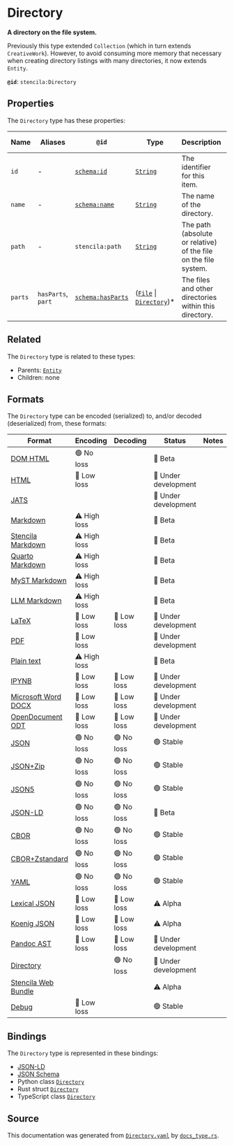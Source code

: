 # Directory

**A directory on the file system.**

Previously this type extended `Collection` (which in turn extends `CreativeWork`).
However, to avoid consuming more memory that necessary when creating directory listings
with many directories, it now extends `Entity`.


**`@id`**: `stencila:Directory`

## Properties

The `Directory` type has these properties:

| Name    | Aliases            | `@id`                                            | Type                                                                                                                                                                                                      | Description                                                     | Inherited from                                                                                   |
| ------- | ------------------ | ------------------------------------------------ | --------------------------------------------------------------------------------------------------------------------------------------------------------------------------------------------------------- | --------------------------------------------------------------- | ------------------------------------------------------------------------------------------------ |
| `id`    | -                  | [`schema:id`](https://schema.org/id)             | [`String`](https://github.com/stencila/stencila/blob/main/docs/reference/schema/data/string.md)                                                                                                           | The identifier for this item.                                   | [`Entity`](https://github.com/stencila/stencila/blob/main/docs/reference/schema/other/entity.md) |
| `name`  | -                  | [`schema:name`](https://schema.org/name)         | [`String`](https://github.com/stencila/stencila/blob/main/docs/reference/schema/data/string.md)                                                                                                           | The name of the directory.                                      | -                                                                                                |
| `path`  | -                  | `stencila:path`                                  | [`String`](https://github.com/stencila/stencila/blob/main/docs/reference/schema/data/string.md)                                                                                                           | The path (absolute or relative) of the file on the file system. | -                                                                                                |
| `parts` | `hasParts`, `part` | [`schema:hasParts`](https://schema.org/hasParts) | ([`File`](https://github.com/stencila/stencila/blob/main/docs/reference/schema/works/file.md) \| [`Directory`](https://github.com/stencila/stencila/blob/main/docs/reference/schema/works/directory.md))* | The files and other directories within this directory.          | -                                                                                                |

## Related

The `Directory` type is related to these types:

- Parents: [`Entity`](https://github.com/stencila/stencila/blob/main/docs/reference/schema/other/entity.md)
- Children: none

## Formats

The `Directory` type can be encoded (serialized) to, and/or decoded (deserialized) from, these formats:

| Format                                                                                               | Encoding     | Decoding   | Status              | Notes |
| ---------------------------------------------------------------------------------------------------- | ------------ | ---------- | ------------------- | ----- |
| [DOM HTML](https://github.com/stencila/stencila/blob/main/docs/reference/formats/dom.html.md)        | 🟢 No loss    |            | 🔶 Beta              |       |
| [HTML](https://github.com/stencila/stencila/blob/main/docs/reference/formats/html.md)                | 🔷 Low loss   |            | 🚧 Under development |       |
| [JATS](https://github.com/stencila/stencila/blob/main/docs/reference/formats/jats.md)                |              |            | 🚧 Under development |       |
| [Markdown](https://github.com/stencila/stencila/blob/main/docs/reference/formats/md.md)              | ⚠️ High loss |            | 🔶 Beta              |       |
| [Stencila Markdown](https://github.com/stencila/stencila/blob/main/docs/reference/formats/smd.md)    | ⚠️ High loss |            | 🔶 Beta              |       |
| [Quarto Markdown](https://github.com/stencila/stencila/blob/main/docs/reference/formats/qmd.md)      | ⚠️ High loss |            | 🔶 Beta              |       |
| [MyST Markdown](https://github.com/stencila/stencila/blob/main/docs/reference/formats/myst.md)       | ⚠️ High loss |            | 🔶 Beta              |       |
| [LLM Markdown](https://github.com/stencila/stencila/blob/main/docs/reference/formats/llmd.md)        | ⚠️ High loss |            | 🔶 Beta              |       |
| [LaTeX](https://github.com/stencila/stencila/blob/main/docs/reference/formats/latex.md)              | 🔷 Low loss   | 🔷 Low loss | 🚧 Under development |       |
| [PDF](https://github.com/stencila/stencila/blob/main/docs/reference/formats/pdf.md)                  | 🔷 Low loss   |            | 🚧 Under development |       |
| [Plain text](https://github.com/stencila/stencila/blob/main/docs/reference/formats/text.md)          | ⚠️ High loss |            | 🔶 Beta              |       |
| [IPYNB](https://github.com/stencila/stencila/blob/main/docs/reference/formats/ipynb.md)              | 🔷 Low loss   | 🔷 Low loss | 🚧 Under development |       |
| [Microsoft Word DOCX](https://github.com/stencila/stencila/blob/main/docs/reference/formats/docx.md) | 🔷 Low loss   | 🔷 Low loss | 🚧 Under development |       |
| [OpenDocument ODT](https://github.com/stencila/stencila/blob/main/docs/reference/formats/odt.md)     | 🔷 Low loss   | 🔷 Low loss | 🚧 Under development |       |
| [JSON](https://github.com/stencila/stencila/blob/main/docs/reference/formats/json.md)                | 🟢 No loss    | 🟢 No loss  | 🟢 Stable            |       |
| [JSON+Zip](https://github.com/stencila/stencila/blob/main/docs/reference/formats/json.zip.md)        | 🟢 No loss    | 🟢 No loss  | 🟢 Stable            |       |
| [JSON5](https://github.com/stencila/stencila/blob/main/docs/reference/formats/json5.md)              | 🟢 No loss    | 🟢 No loss  | 🟢 Stable            |       |
| [JSON-LD](https://github.com/stencila/stencila/blob/main/docs/reference/formats/jsonld.md)           | 🟢 No loss    | 🟢 No loss  | 🔶 Beta              |       |
| [CBOR](https://github.com/stencila/stencila/blob/main/docs/reference/formats/cbor.md)                | 🟢 No loss    | 🟢 No loss  | 🟢 Stable            |       |
| [CBOR+Zstandard](https://github.com/stencila/stencila/blob/main/docs/reference/formats/cbor.zstd.md) | 🟢 No loss    | 🟢 No loss  | 🟢 Stable            |       |
| [YAML](https://github.com/stencila/stencila/blob/main/docs/reference/formats/yaml.md)                | 🟢 No loss    | 🟢 No loss  | 🟢 Stable            |       |
| [Lexical JSON](https://github.com/stencila/stencila/blob/main/docs/reference/formats/lexical.md)     | 🔷 Low loss   | 🔷 Low loss | ⚠️ Alpha            |       |
| [Koenig JSON](https://github.com/stencila/stencila/blob/main/docs/reference/formats/koenig.md)       | 🔷 Low loss   | 🔷 Low loss | ⚠️ Alpha            |       |
| [Pandoc AST](https://github.com/stencila/stencila/blob/main/docs/reference/formats/pandoc.md)        | 🔷 Low loss   | 🔷 Low loss | 🚧 Under development |       |
| [Directory](https://github.com/stencila/stencila/blob/main/docs/reference/formats/directory.md)      |              | 🟢 No loss  | 🚧 Under development |       |
| [Stencila Web Bundle](https://github.com/stencila/stencila/blob/main/docs/reference/formats/swb.md)  |              |            | ⚠️ Alpha            |       |
| [Debug](https://github.com/stencila/stencila/blob/main/docs/reference/formats/debug.md)              | 🔷 Low loss   |            | 🟢 Stable            |       |

## Bindings

The `Directory` type is represented in these bindings:

- [JSON-LD](https://stencila.org/Directory.jsonld)
- [JSON Schema](https://stencila.org/Directory.schema.json)
- Python class [`Directory`](https://github.com/stencila/stencila/blob/main/python/python/stencila/types/directory.py)
- Rust struct [`Directory`](https://github.com/stencila/stencila/blob/main/rust/schema/src/types/directory.rs)
- TypeScript class [`Directory`](https://github.com/stencila/stencila/blob/main/ts/src/types/Directory.ts)

## Source

This documentation was generated from [`Directory.yaml`](https://github.com/stencila/stencila/blob/main/schema/Directory.yaml) by [`docs_type.rs`](https://github.com/stencila/stencila/blob/main/rust/schema-gen/src/docs_type.rs).
